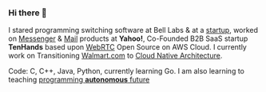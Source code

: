 ### Hi there 👋

I stared programming switching software at Bell Labs & at a [startup](https://www.linkedin.com/company/sylantro-systems/about/), worked on [Messenger](https://en.wikipedia.org/wiki/Yahoo!_Messenger) & [Mail](https://en.wikipedia.org/wiki/Yahoo!_Mail) products at **Yahoo!**, Co-Founded B2B SaaS startup **TenHands** based upon [WebRTC](https://webrtc.org/) Open Source on AWS Cloud. I currently work on Transitioning [Walmart.com](https://www.walmart.com/) to [Cloud Native Architecture](https://github.com/ankumar/Architecture).

Code: C, C++, Java, Python, currently learning Go. I am also learning to teaching [programming **autonomous** future](https://github.com/ankumar/Algorithm) 

<!--
**ankumar/ankumar** is a ✨ _special_ ✨ repository because its `README.md` (this file) appears on your GitHub profile.

Here are some ideas to get you started:

- 🔭 I’m currently working on ...
- 🌱 I’m currently learning ...
- 👯 I’m looking to collaborate on ...
- 🤔 I’m looking for help with ...
- 💬 Ask me about ...
- 📫 How to reach me: ...
- 😄 Pronouns: ...
- ⚡ Fun fact: ...
-->
